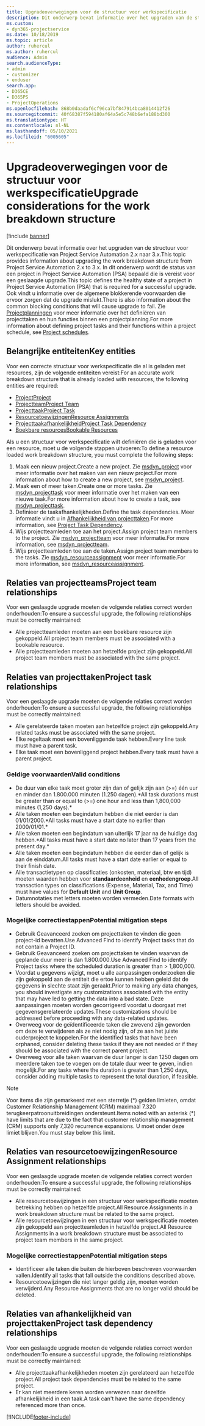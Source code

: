 ```yaml
---
title: Upgradeoverwegingen voor de structuur voor werkspecificatie
description: Dit onderwerp bevat informatie over het upgraden van de structuur voor werkspecificatie van Project Service Automation 2.x naar 3.x.
ms.custom:
- dyn365-projectservice
ms.date: 10/18/2019
ms.topic: article
author: ruhercul
ms.author: ruhercul
audience: Admin
search.audienceType:
- admin
- customizer
- enduser
search.app:
- D365CE
- D365PS
- ProjectOperations
ms.openlocfilehash: 868b0daadaf6cf96ca7bf847914bca8014412f26
ms.sourcegitcommit: 40f68387f594180af64a5e5c748b6efa188bd300
ms.translationtype: HT
ms.contentlocale: nl-NL
ms.lasthandoff: 05/10/2021
ms.locfileid: "6005605"
---
```

# <a name="upgrade-considerations-for-the-work-breakdown-structure"></a><span data-ttu-id="f58ef-103">Upgradeoverwegingen voor de structuur voor werkspecificatie</span><span class="sxs-lookup"><span data-stu-id="f58ef-103">Upgrade considerations for the work breakdown structure</span></span>

[!include [banner](../includes/psa-now-project-operations.md)]

<span data-ttu-id="f58ef-104">Dit onderwerp bevat informatie over het upgraden van de structuur voor werkspecificatie van Project Service Automation 2.x naar 3.x.</span><span class="sxs-lookup"><span data-stu-id="f58ef-104">This topic provides information about upgrading the work breakdown structure from Project Service Automation 2.x to 3.x.</span></span> <span data-ttu-id="f58ef-105">In dit onderwerp wordt de status van een project in Project Service Automation (PSA) bepaald die is vereist voor een geslaagde upgrade.</span><span class="sxs-lookup"><span data-stu-id="f58ef-105">This topic defines the healthy state of a project in Project Service Automation (PSA) that is required for a successful upgrade.</span></span> <span data-ttu-id="f58ef-106">Ook vindt u informatie over de algemene blokkerende voorwaarden die ervoor zorgen dat de upgrade mislukt.</span><span class="sxs-lookup"><span data-stu-id="f58ef-106">There is also information about the common blocking conditions that will cause upgrade to fail.</span></span> <span data-ttu-id="f58ef-107">Zie [Projectplanningen](project-creating.md) voor meer informatie over het definiëren van projecttaken en hun functies binnen een projectplanning.</span><span class="sxs-lookup"><span data-stu-id="f58ef-107">For more information about defining project tasks and their functions within a project schedule, see [Project schedules](project-creating.md).</span></span>

## <a name="key-entities"></a><span data-ttu-id="f58ef-108">Belangrijke entiteiten</span><span class="sxs-lookup"><span data-stu-id="f58ef-108">Key entities</span></span>
<span data-ttu-id="f58ef-109">Voor een correcte structuur voor werkspecificatie die al is geladen met resources, zijn de volgende entiteiten vereist:</span><span class="sxs-lookup"><span data-stu-id="f58ef-109">For an accurate work breakdown structure that is already loaded with resources, the following entities are required:</span></span>

- [<span data-ttu-id="f58ef-110">Project</span><span class="sxs-lookup"><span data-stu-id="f58ef-110">Project</span></span>](/dynamics365/customerengagement/on-premises/developer/entities/msdyn_project)
- [<span data-ttu-id="f58ef-111">Projectteam</span><span class="sxs-lookup"><span data-stu-id="f58ef-111">Project Team</span></span>](/dynamics365/customerengagement/on-premises/developer/entities/msdyn_projectteam)
- [<span data-ttu-id="f58ef-112">Projecttaak</span><span class="sxs-lookup"><span data-stu-id="f58ef-112">Project Task</span></span>](/dynamics365/customerengagement/on-premises/developer/entities/msdyn_projecttask)
- [<span data-ttu-id="f58ef-113">Resourcetoewijzingen</span><span class="sxs-lookup"><span data-stu-id="f58ef-113">Resource Assignments</span></span>](/dynamics365/customerengagement/on-premises/developer/entities/msdyn_resourceassignment)
- [<span data-ttu-id="f58ef-114">Projecttaakafhankelijkheid</span><span class="sxs-lookup"><span data-stu-id="f58ef-114">Project Task Dependency</span></span>](/dynamics365/customerengagement/on-premises/developer/entities/msdyn_projecttaskdependency)
- [<span data-ttu-id="f58ef-115">Boekbare resources</span><span class="sxs-lookup"><span data-stu-id="f58ef-115">Bookable Resources</span></span>](/dynamics365/customerengagement/on-premises/developer/entities/bookableresource)

<span data-ttu-id="f58ef-116">Als u een structuur voor werkspecificatie wilt definiëren die is geladen voor een resource, moet u de volgende stappen uitvoeren:</span><span class="sxs-lookup"><span data-stu-id="f58ef-116">To define a resource loaded work breakdown structure, you must complete the following steps:</span></span>

1. <span data-ttu-id="f58ef-117">Maak een nieuw project.</span><span class="sxs-lookup"><span data-stu-id="f58ef-117">Create a new project.</span></span> <span data-ttu-id="f58ef-118">Zie [msdyn_project](/dynamics365/customerengagement/on-premises/developer/entities/msdyn_project) voor meer informatie over het maken van een nieuw project.</span><span class="sxs-lookup"><span data-stu-id="f58ef-118">For more information about how to create a new project, see [msdyn_project](/dynamics365/customerengagement/on-premises/developer/entities/msdyn_project).</span></span>
2. <span data-ttu-id="f58ef-119">Maak een of meer taken.</span><span class="sxs-lookup"><span data-stu-id="f58ef-119">Create one or more tasks.</span></span> <span data-ttu-id="f58ef-120">Zie [msdyn_projecttask](/dynamics365/customerengagement/on-premises/developer/entities/msdyn_projecttask) voor meer informatie over het maken van een nieuwe taak.</span><span class="sxs-lookup"><span data-stu-id="f58ef-120">For more information about how to create a task, see [msdyn_projecttask](/dynamics365/customerengagement/on-premises/developer/entities/msdyn_projecttask).</span></span>
3. <span data-ttu-id="f58ef-121">Definieer de taakafhankelijkheden.</span><span class="sxs-lookup"><span data-stu-id="f58ef-121">Define the task dependencies.</span></span> <span data-ttu-id="f58ef-122">Meer informatie vindt u in [Afhankelijkheid van projecttaken](/dynamics365/customerengagement/on-premises/developer/entities/msdyn_projecttaskdependency).</span><span class="sxs-lookup"><span data-stu-id="f58ef-122">For more information, see [Project Task Dependency](/dynamics365/customerengagement/on-premises/developer/entities/msdyn_projecttaskdependency).</span></span>
4. <span data-ttu-id="f58ef-123">Wijs projectteamleden toe aan het project.</span><span class="sxs-lookup"><span data-stu-id="f58ef-123">Assign project team members to the project.</span></span> <span data-ttu-id="f58ef-124">Zie [msdyn_projectteam](/dynamics365/customerengagement/on-premises/developer/entities/msdyn_projectteam) voor meer informatie.</span><span class="sxs-lookup"><span data-stu-id="f58ef-124">For more information, see [msdyn_projectteam](/dynamics365/customerengagement/on-premises/developer/entities/msdyn_projectteam).</span></span>
5. <span data-ttu-id="f58ef-125">Wijs projectteamleden toe aan de taken.</span><span class="sxs-lookup"><span data-stu-id="f58ef-125">Assign project team members to the tasks.</span></span> <span data-ttu-id="f58ef-126">Zie [msdyn_resourceassignment](/dynamics365/customerengagement/on-premises/developer/entities/msdyn_resourceassignment) voor meer informatie.</span><span class="sxs-lookup"><span data-stu-id="f58ef-126">For more information, see [msdyn_resourceassignment](/dynamics365/customerengagement/on-premises/developer/entities/msdyn_resourceassignment).</span></span>

## <a name="project-team-relationships"></a><span data-ttu-id="f58ef-127">Relaties van projectteams</span><span class="sxs-lookup"><span data-stu-id="f58ef-127">Project team relationships</span></span>

<span data-ttu-id="f58ef-128">Voor een geslaagde upgrade moeten de volgende relaties correct worden onderhouden:</span><span class="sxs-lookup"><span data-stu-id="f58ef-128">To ensure a successful upgrade, the following relationships must be correctly maintained:</span></span>
- <span data-ttu-id="f58ef-129">Alle projectteamleden moeten aan een boekbare resource zijn gekoppeld.</span><span class="sxs-lookup"><span data-stu-id="f58ef-129">All project team members must be associated with a bookable resource.</span></span>
- <span data-ttu-id="f58ef-130">Alle projectteamleden moeten aan hetzelfde project zijn gekoppeld.</span><span class="sxs-lookup"><span data-stu-id="f58ef-130">All project team members must be associated with the same project.</span></span> 

## <a name="project-task-relationships"></a><span data-ttu-id="f58ef-131">Relaties van projecttaken</span><span class="sxs-lookup"><span data-stu-id="f58ef-131">Project task relationships</span></span>
<span data-ttu-id="f58ef-132">Voor een geslaagde upgrade moeten de volgende relaties correct worden onderhouden:</span><span class="sxs-lookup"><span data-stu-id="f58ef-132">To ensure a successful upgrade, the following relationships must be correctly maintained:</span></span>

- <span data-ttu-id="f58ef-133">Alle gerelateerde taken moeten aan hetzelfde project zijn gekoppeld.</span><span class="sxs-lookup"><span data-stu-id="f58ef-133">Any related tasks must be associated with the same project.</span></span>
- <span data-ttu-id="f58ef-134">Elke regeltaak moet een bovenliggende taak hebben.</span><span class="sxs-lookup"><span data-stu-id="f58ef-134">Every line task must have a parent task.</span></span>
- <span data-ttu-id="f58ef-135">Elke taak moet een bovenliggend project hebben.</span><span class="sxs-lookup"><span data-stu-id="f58ef-135">Every task must have a parent project.</span></span>

### <a name="valid-conditions"></a><span data-ttu-id="f58ef-136">Geldige voorwaarden</span><span class="sxs-lookup"><span data-stu-id="f58ef-136">Valid conditions</span></span>

- <span data-ttu-id="f58ef-137">De duur van elke taak moet groter zijn dan of gelijk zijn aan (>=) één uur en minder dan 1.800.000 minuten (1.250 dagen).\*</span><span class="sxs-lookup"><span data-stu-id="f58ef-137">All task durations must be greater than or equal to (>=) one hour and less than 1,800,000 minutes (1,250 days).\*</span></span>
- <span data-ttu-id="f58ef-138">Alle taken moeten een begindatum hebben die niet eerder is dan 01/01/2000.\*</span><span class="sxs-lookup"><span data-stu-id="f58ef-138">All tasks must have a start date no earlier than 2000/01/01.\*</span></span>
- <span data-ttu-id="f58ef-139">Alle taken moeten een begindatum van uiterlijk 17 jaar na de huidige dag hebben.\*</span><span class="sxs-lookup"><span data-stu-id="f58ef-139">All tasks must have a start date no later than 17 years from the present day.\*</span></span>
- <span data-ttu-id="f58ef-140">Alle taken moeten een begindatum hebben die eerder dan of gelijk is aan de einddatum.</span><span class="sxs-lookup"><span data-stu-id="f58ef-140">All tasks must have a start date earlier or equal to their finish date.</span></span>
- <span data-ttu-id="f58ef-141">Alle transactietypen op classificaties (onkosten, materiaal, btw en tijd) moeten waarden hebben voor **standaardeenheid** en **eenhedengroep**.</span><span class="sxs-lookup"><span data-stu-id="f58ef-141">All transaction types on classifications (Expense, Material, Tax, and Time) must have values for **Default Unit** and **Unit Group**.</span></span>
- <span data-ttu-id="f58ef-142">Datumnotaties met letters moeten worden vermeden.</span><span class="sxs-lookup"><span data-stu-id="f58ef-142">Date formats with letters should be avoided.</span></span>

### <a name="potential-mitigation-steps"></a><span data-ttu-id="f58ef-143">Mogelijke correctiestappen</span><span class="sxs-lookup"><span data-stu-id="f58ef-143">Potential mitigation steps</span></span>
- <span data-ttu-id="f58ef-144">Gebruik Geavanceerd zoeken om projecttaken te vinden die geen project-id bevatten.</span><span class="sxs-lookup"><span data-stu-id="f58ef-144">Use Advanced Find to identify Project tasks that do not contain a Project ID.</span></span>
- <span data-ttu-id="f58ef-145">Gebruik Geavanceerd zoeken om projecttaken te vinden waarvan de geplande duur meer is dan 1.800.000.</span><span class="sxs-lookup"><span data-stu-id="f58ef-145">Use Advanced Find to identify Project tasks where the scheduled duration is greater than > 1,800,000.</span></span>
- <span data-ttu-id="f58ef-146">Voordat u gegevens wijzigt, moet u alle aanpassingen onderzoeken die zijn gekoppeld aan de entiteit die ertoe kunnen hebben geleid dat de gegevens in slechte staat zijn geraakt.</span><span class="sxs-lookup"><span data-stu-id="f58ef-146">Prior to making any data changes, you should investigate any customizations associated with the entity that may have led to getting the data into a bad state.</span></span> <span data-ttu-id="f58ef-147">Deze aanpassingen moeten worden gecorrigeerd voordat u doorgaat met gegevensgerelateerde updates.</span><span class="sxs-lookup"><span data-stu-id="f58ef-147">These customizations should be addressed before proceeding with any data-related updates.</span></span>
- <span data-ttu-id="f58ef-148">Overweeg voor de geïdentificeerde taken die zwevend zijn geworden om deze te verwijderen als ze niet nodig zijn, of ze aan het juiste ouderproject te koppelen.</span><span class="sxs-lookup"><span data-stu-id="f58ef-148">For the identified tasks that have been orphaned, consider deleting these tasks if they are not needed or if they should be associated with the correct parent project.</span></span>
- <span data-ttu-id="f58ef-149">Overweeg voor alle taken waarvan de duur langer is dan 1250 dagen om meerdere taken toe te voegen om de totale duur weer te geven, indien mogelijk.</span><span class="sxs-lookup"><span data-stu-id="f58ef-149">For any tasks where the duration is greater than 1,250 days, consider adding multiple tasks to represent the total duration, if feasible.</span></span>

> [!NOTE]
> <span data-ttu-id="f58ef-150">Voor items die zijn gemarkeerd met een sterretje (\*) gelden limieten, omdat Customer Relationship Management (CRM) maximaal 7.320 terugkeerpatroonuitbreidingen ondersteunt.</span><span class="sxs-lookup"><span data-stu-id="f58ef-150">Items noted with an asterisk (\*) have limits that are due to the fact that customer relationship management (CRM) supports only 7,320 recurrence expansions.</span></span> <span data-ttu-id="f58ef-151">U moet onder deze limiet blijven.</span><span class="sxs-lookup"><span data-stu-id="f58ef-151">You must stay below this limit.</span></span>

## <a name="resource-assignment-relationships"></a><span data-ttu-id="f58ef-152">Relaties van resourcetoewijzingen</span><span class="sxs-lookup"><span data-stu-id="f58ef-152">Resource Assignment relationships</span></span>
<span data-ttu-id="f58ef-153">Voor een geslaagde upgrade moeten de volgende relaties correct worden onderhouden:</span><span class="sxs-lookup"><span data-stu-id="f58ef-153">To ensure a successful upgrade, the following relationships must be correctly maintained:</span></span>

- <span data-ttu-id="f58ef-154">Alle resourcetoewijzingen in een structuur voor werkspecificatie moeten betrekking hebben op hetzelfde project.</span><span class="sxs-lookup"><span data-stu-id="f58ef-154">All Resource Assignments in a work breakdown structure must be related to the same project.</span></span>
- <span data-ttu-id="f58ef-155">Alle resourcetoewijzingen in een structuur voor werkspecificatie moeten zijn gekoppeld aan projectteamleden in hetzelfde project.</span><span class="sxs-lookup"><span data-stu-id="f58ef-155">All Resource Assignments in a work breakdown structure must be associated to project team members in the same project.</span></span>

### <a name="potential-mitigation-steps"></a><span data-ttu-id="f58ef-156">Mogelijke correctiestappen</span><span class="sxs-lookup"><span data-stu-id="f58ef-156">Potential mitigation steps</span></span>
- <span data-ttu-id="f58ef-157">Identificeer alle taken die buiten de hierboven beschreven voorwaarden vallen.</span><span class="sxs-lookup"><span data-stu-id="f58ef-157">Identify all tasks that fall outside the conditions described above.</span></span>  
- <span data-ttu-id="f58ef-158">Resourcetoewijzingen die niet langer geldig zijn, moeten worden verwijderd.</span><span class="sxs-lookup"><span data-stu-id="f58ef-158">Any Resource Assignments that are no longer valid should be deleted.</span></span>

## <a name="project-task-dependency-relationships"></a><span data-ttu-id="f58ef-159">Relaties van afhankelijkheid van projecttaken</span><span class="sxs-lookup"><span data-stu-id="f58ef-159">Project task dependency relationships</span></span>
<span data-ttu-id="f58ef-160">Voor een geslaagde upgrade moeten de volgende relaties correct worden onderhouden:</span><span class="sxs-lookup"><span data-stu-id="f58ef-160">To ensure a successful upgrade, the following relationships must be correctly maintained:</span></span>

- <span data-ttu-id="f58ef-161">Alle projecttaakafhankelijkheden moeten zijn gerelateerd aan hetzelfde project.</span><span class="sxs-lookup"><span data-stu-id="f58ef-161">All project task dependencies must be related to the same project.</span></span>
- <span data-ttu-id="f58ef-162">Er kan niet meerdere keren worden verwezen naar dezelfde afhankelijkheid in een taak.</span><span class="sxs-lookup"><span data-stu-id="f58ef-162">A task can't have the same dependency referenced more than once.</span></span>


[!INCLUDE[footer-include](../includes/footer-banner.md)]